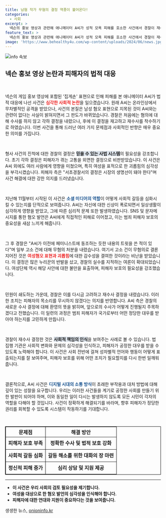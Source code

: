 ```yaml
---
title: 남혐 작가 무혐의 결정 역풍이 불어온다!
categories:
  - 사회
excerpt: >
  넥슨의 홍보 영상과 관련해 애니메이터 A씨가 성적 모욕 피해를 호소한 사건에서 경찰이 재수사 결정을 내렸습니다. 원래 불송치 결정이 번복된 이 사건, 과연 어떤 진실이 밝혀질까요?
feature_text: >
  넥슨의 홍보 영상과 관련해 애니메이터 A씨가 성적 모욕 피해를 호소한 사건에서 경찰이 재수사 결정을 내렸습니다. 원래 불송치 결정이 번복된 이 사건, 과연 어떤 진실이 밝혀질까요?
image: 'https://www.behealthy4u.com/wp-content/uploads/2024/06/news.jpg'
---
```


<p><img src="https://www.behealthy4u.com/wp-content/uploads/2024/06/news.jpg" alt="info 속보" /></p>

<h2 data-ke-size="size26">넥슨 홍보 영상 논란과 피해자의 법적 대응</h2>

<p data-ke-size="size16">&nbsp;</p>

<p>넥슨의 게임 홍보 영상에 포함된 '집게손' 표현으로 인해 피해를 본 애니메이터 A씨가 법적 대응에 나선 사건은 <b><span style="color: #ee2323;">심각한 사회적 논란</span></b>을 일으켰습니다. 원래 A씨는 온라인상에서 무차별적인 공격을 받았으나, 사건의 본질은 남성 혐오 표현으로 지목된 것이 A씨와는 관련이 없다는 사실이 밝혀지면서 그 판도가 바뀌었습니다. 경찰은 처음에는 혐의에 대해 수사를 하지 않고 각하 결정을 내렸으나, 후에 이 결정을 재고하고 재수사를 착수하기로 하였습니다. 이번 사건을 통해 드러난 여러 가지 문제점과 사회적인 반향은 매우 중요한 의미를 가집니다.</p>

<p data-ke-size="size16">&nbsp;</p>

<p>형사 사건의 진척에 대한 경찰의 결정은 <b><span style="background-color: #21538527;">믿을 수 있는 사법 시스템</span></b>의 필요성을 강조합니다. 초기 각하 결정은 피해자가 겪는 고통을 외면한 결정으로 비판받았습니다. 이 사건은 A씨 외에도 여러 사람에게 영향을 미쳤으며, 특히 여성을 표적으로 한 괴롭힘의 심각성을 부각시켰습니다. 피해자 측은 "서초경찰서의 결정은 시장의 생명선이 돼야 한다"며 사건 해결에 대한 강한 의지를 드러냈습니다.</p>

<p data-ke-size="size16">&nbsp;</p>

<p>지난해 11월부터 시작된 이 사건은 <b><span style="color: #1a5490;">소셜 미디어의 역할</span></b>이 어떻게 사회적 갈등을 심화시킬 수 있는지를 단적으로 보여줍니다. A씨는 자신에 대한 신상이 폭로되면서 일상생활이 심각하게 영향을 받았고, 그에 따른 심리적 문제 또한 발생하였습니다. SNS 및 문자메시지를 통한 혐오 발언은 A씨에게 직접적인 피해로 이어졌고, 이는 범죄 피해자 보호의 중요성을 새삼 느끼게 해줍니다.</p>

<p data-ke-size="size16">&nbsp;</p>

<p>그 후 경찰은 "A씨가 이전에 페미니스트에 동조하는 듯한 내용의 트윗을 쓴 적이 있다"며 일부 고소 건에 대해 무혐의 처분을 내렸습니다. 여기서 고소 건이 무혐의로 결론지어진 것은 <b><span style="color: #ee2323;">여성혐오 표현과 괴롭힘</span></b>에 대한 감수성을 결여한 것이라는 비난을 받았습니다. 이 결정은 많은 누리꾼의 반발을 샀고, 경찰의 실수를 지적하는 여론이 확대되었습니다. 여성단체 역시 해당 사안에 대한 불만을 표출하며, 피해자 보호의 필요성을 강조했습니다.</p>

<p data-ke-size="size16">&nbsp;</p>

<p>민원이 쇄도하는 가운데, 경찰은 이를 다시금 고려하고 재수사 결정을 내렸습니다. 이러한 조치는 피해자의 목소리를 무시하지 않겠다는 의지를 반영합니다. A씨 측은 경찰의 새로운 수사 결정에 대해 환영의 뜻을 밝히며, 앞으로의 수사가 어떻게 진행될지 주목하겠다고 전했습니다. 이 일련의 과정은 범죄 피해자가 국가로부터 어떤 정당한 대우를 받아야 하는지를 고민하게 만듭니다.</p>

<p data-ke-size="size16">&nbsp;</p>

<p>경찰이 재수사 결정한 것은 <b><span style="background-color: #21538527;">사회적 책임의 인식</span></b>을 보여주는 사례로 볼 수 있습니다. 법 집행 기관은 사회적 변화와 문제의 심각성을 인식하고, 피해자가 공정한 대우를 받을 수 있도록 노력해야 합니다. 이 사건은 사회 전반에 걸쳐 성차별적 언어와 행동이 어떻게 표출되는지를 잘 보여주며, 피해자 보호를 위해 어떤 조치가 필요할지를 다시 한번 일깨워 줍니다.</p>

<p data-ke-size="size16">&nbsp;</p>

<p>결론적으로, A씨 사건은 <b><span style="color: #1a5490;">디지털 시대의 소통 방식</span></b>이 초래한 부작용과 대처 방법에 대해 깊이 있는 성찰을 요구합니다. 우리는 이러한 사건들을 계기로 공정한 사회를 만들기 위한 발판이 되어야 하며, 이와 동일한 일이 다시는 발생하지 않도록 모든 시민이 각자의 역할을 다해야 할 것입니다. 사건이 정확하게 해결되기를 바라며, 향후 피해자가 정당한 권리를 회복할 수 있도록 시스템이 작동하기를 기대합니다.</p>

<p data-ke-size="size16">&nbsp;</p>

<table style="width: 100%; border-collapse: collapse; border: 1px solid black;">
<tr>
<th style="border: 1px solid black; text-align: center;">문제점</th>
<th style="border: 1px solid black; text-align: center;">해결 방안</th>
</tr>
<tr>
<td style="border: 1px solid black; text-align: center; height: 40px;"><b>피해자 보호 부족</b></td>
<td style="border: 1px solid black; text-align: center; height: 40px;"><b>정확한 수사 및 법적 보호 강화</b></td>
</tr>
<tr>
<td style="border: 1px solid black; text-align: center; height: 40px;"><b>사회적 갈등 심화</b></td>
<td style="border: 1px solid black; text-align: center; height: 40px;"><b>갈등 해소를 위한 대화의 장 마련</b></td>
</tr>
<tr>
<td style="border: 1px solid black; text-align: center; height: 40px;"><b>정신적 피해 증가</b></td>
<td style="border: 1px solid black; text-align: center; height: 40px;"><b>심리 상담 및 지원 제공</b></td>
</tr>
</table>

<hr>

<ul>
<li><b>이 사건은 우리 사회의 검토 필요성을 제기합니다.</b></li>
<li><b>여성을 대상으로 한 혐오 발언의 심각성을 인식해야 합니다.</b></li>
<li><b>피해자에 대한 연대와 지원이 중요하다는 것을 보여줍니다.</b></li>
</ul>
생생한 뉴스, <a href="https://onioninfo.kr" rel="dofollow">onioninfo.kr</a>


